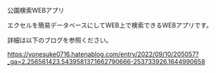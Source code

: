  公園検索WEBアプリ

エクセルを簡易データベースにしてWEB上で検索できるWEBアプリです。

詳細は以下のブログを参照ください。

https://yonesuke0716.hatenablog.com/entry/2022/09/10/205057?_ga=2.256561423.543958137.1662790666-253733926.1644990658
